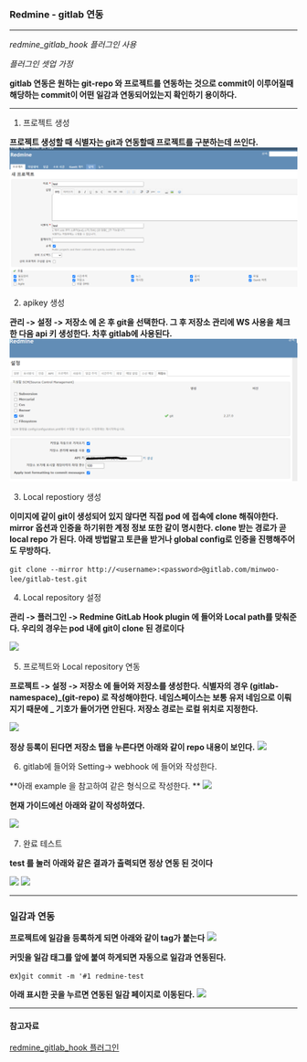 ### Redmine - gitlab 연동

----

*redmine_gitlab_hook 플러그인 사용*

*플러그인 셋업 가정*

**gitlab 연동은 원하는 git-repo 와 프로젝트를 연동하는 것으로 commit이 이루어질때
해당하는 commit이 어떤 일감과 연동되어있는지 확인하기 용이하다.**

-----

1. 프로젝트 생성

**프로젝트 생성할 때 식별자는 git과 연동할때 프로젝트를 구분하는데 쓰인다.**
![](./img/gitlab-1.PNG)


2. apikey 생성

**관리 -> 설정 -> 저장소 에 온 후 git을 선택한다. 그 후 저장소 관리에 WS 사용을 체크한 다음 api 키 생성한다. 차후 gitlab에 사용된다.**
![](./img/gitlab-2.PNG)

3. Local repostiory 생성

**이미지에 같이 git이 생성되어 있지 않다면 직접 pod 에 접속에 clone 해줘야한다. mirror 옵션과 인증을 하기위한 계정 정보 또한 같이 명시한다. clone 받는 경로가 곧 local repo 가 된다. 아래 방법말고 토큰을 받거나 global config로 인증을 진행해주어도 무방하다.**

```git clone --mirror http://<username>:<password>@gitlab.com/minwoo-lee/gitlab-test.git```

4. Local repository 설정

**관리 -> 플러그인 -> Redmine GitLab Hook plugin 에 들어와 Local path를 맞춰준다. 우리의 경우는 pod 내에 git이 clone 된 경로이다**

![](./img/gitlab-4.PNG)

5. 프로젝트와 Local repository 연동

**프로젝트 -> 설정  -> 저장소 에 들어와 저장소를 생성한다. 식별자의 경우 (gitlab-namespace)_(git-repo) 로 작성해야한다. 네임스페이스는 보통 유저 네임으로 이뤄지기 때문에 _ 기호가 들어가면 안된다. 저장소 경로는 로컬 위치로 지정한다.**
    

![](./img/gitlab-5.PNG)

**정상 등록이 된다면 저장소 탭을 누른다면 아래와 같이 repo 내용이 보인다.**
![](./img/gitlab-6.PNG)


6. gitlab에 들어와 Setting-> webhook 에 들어와 작성한다.

**아래 example 을 참고하여 같은 형식으로 작성한다. **
![](./img/gitlab-7.PNG)

**현재 가이드에선 아래와 같이 작성하였다.**

![](./img/gitlab-8.PNG)

7. 완료 테스트

**test 를 눌러 아래와 같은 결과가 출력되면 정상 연동 된 것이다**

![](./img/gitlab-9.PNG)
![](./img/gitlab-10.PNG)

-------

### 일감과 연동

**프로젝트에 일감을 등록하게 되면 아래와 같이 tag가 붙는다**
![](./img/gitlab-11.PNG)

**커밋을 일감 태그를 앞에 붙여 하게되면 자동으로 일감과 연동된다.**

ex)```git commit -m '#1 redmine-test```

**아래 표시한 곳을 누르면 연동된 일감 페이지로 이동된다.**
![](./img/gitlab-12.PNG)


-----

#### 참고자료

[redmine_gitlab_hook 플러그인](https://github.com/phlegx/redmine_gitlab_hook)